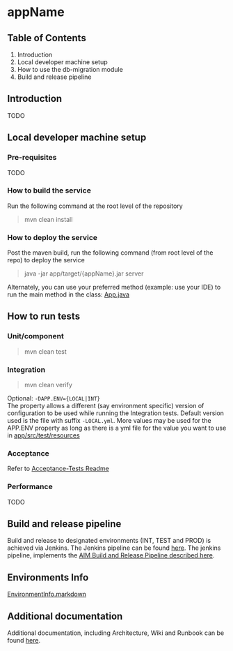 # appName

## Table of Contents
1. Introduction
2. Local developer machine setup
3. How to use the db-migration module
4. Build and release pipeline

## Introduction
TODO

## Local developer machine setup
### Pre-requisites
TODO

### How to build the service
Run the following command at the root level of the repository
> mvn clean install

### How to deploy the service
Post the maven build, run the following command (from root level of the repo) to deploy the service
> java -jar app/target/{appName}.jar server 

Alternately, you can use your preferred method (example: use your IDE) to run the main method in the
class: [App.java](app/src/main/java/com/ft/membership/appName/App.java)

## How to run tests
### Unit/component
> mvn clean test

### Integration
> mvn clean verify

Optional: `-DAPP.ENV={LOCAL|INT}`       
The property allows a different (say environment specific) version of configuration to be used while running the 
Integration tests. Default version used is the file with suffix `-LOCAL.yml`. More values may be used for the APP.ENV 
property as long as there is a yml file for the value you want to use in 
[app/src/test/resources](app/src/test/resources)

### Acceptance
Refer to [Acceptance-Tests Readme](acceptance-tests/README.md)

### Performance
TODO

## Build and release pipeline
Build and release to designated environments (INT, TEST and PROD) is achieved via Jenkins. The Jenkins pipeline can be
found [here][1]. The jenkins pipeline, implements the
[AIM Build and Release Pipeline described here](https://sites.google.com/a/ft.com/technology/systems/membership/identity-and-access-management/03-engineering#TOC-Build-and-Release-Pipeline).

## Environments Info
[EnvironmentInfo.markdown](EnvironmentInfo.markdown)

## Additional documentation
Additional documentation, including Architecture, Wiki and Runbook can be found
[here][2].

[1]: http://TODO:jenkinsUrl
[2]: http://TODO:googleSiteUrl
